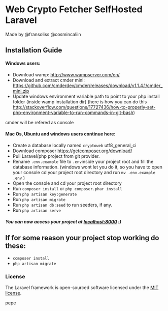 # Web Crypto Fetcher SelfHosted Laravel

Made by @fransoliss @cosmincaliin

## Installation Guide

#### Windows users:

- Download wamp: http://www.wampserver.com/en/
- Download and extract cmder mini: https://github.com/cmderdev/cmder/releases/download/v1.1.4.1/cmder_mini.zip
- Update windows environment variable path to point to your php install folder (inside wamp installation dir) (here is how you can do this http://stackoverflow.com/questions/17727436/how-to-properly-set-php-environment-variable-to-run-commands-in-git-bash)

cmder will be refered as console

#### Mac Os, Ubuntu and windows users continue here:

- Create a database locally named `cryptoweb` utf8_general_ci
- Download composer https://getcomposer.org/download/
- Pull Laravel/php project from git provider.
- Rename `.env.example` file to `.env`inside your project root and fill the database information.
  (windows wont let you do it, so you have to open your console cd your project root directory and run `mv .env.example .env` )
- Open the console and cd your project root directory
- Run `composer install` or ``php composer.phar install``
- Run `php artisan key:generate`
- Run `php artisan migrate`
- Run `php artisan db:seed` to run seeders, if any.
- Run `php artisan serve`

##### You can now access your project at [localhost:8000](localhost:8000) :)

## If for some reason your project stop working do these:

- `composer install`
- `php artisan migrate`

### License

The Laravel framework is open-sourced software licensed under the [MIT license](https://opensource.org/licenses/MIT).

pepe